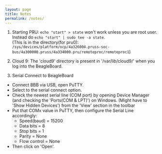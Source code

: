 ```yaml
---
layout: page
title: Notes
permalink: /notes/
---
```


1. Starting PRU: `echo "start" > state` won't work unless you are root user.<br>
Instead do `echo "start" | sudo tee -a state`.<br>
(This is in the directory(for pru0): `/sys/devices/platform/ocp/4a326004.pruss-soc-bus/4a300000.pruss/4a334000.pru/remoteproc/remoteproc1`)

2. Cloud 9:
The 'cloud9' directory is present in '/var/lib/cloud9/' when you log into the BeagleBoard.

3. Serial Connect to BeagleBoard
- Connect BBB via USB, open PuTTY.
- Select to the serial connect option.
- Check the newest serial line (COM port) by opening Device Manager (and checking the 'Ports(COM & LPT)') on Windows. (Might have to 'Show Hidden Devices') from the 'View' section in the toolbar
- Put that COMx value in PuTTY, then configure the Serial Line accordingly:
  - Speed(baud) = 15200
  - Data bits = 8
  - Stop bits = 1
  - Parity = None
  - Flow control = None
- Then click on 'Open'.
